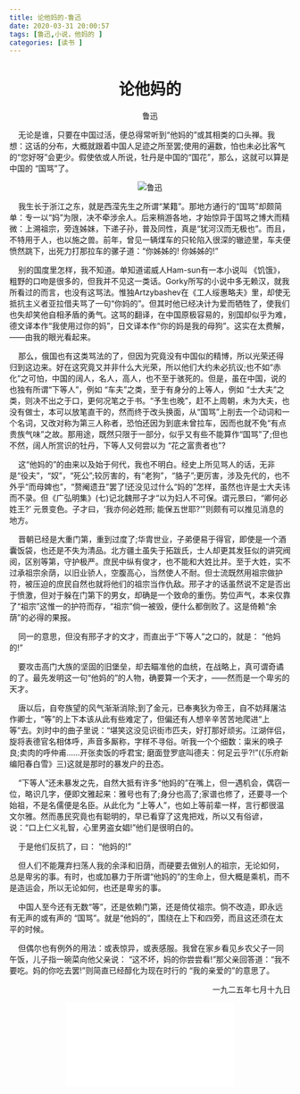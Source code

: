 ```yaml
---
title: 论他妈的-鲁迅
date: 2020-03-31 20:00:57
tags: [鲁迅,小说，他妈的 ]
categories: [读书 ]
---
```

<h1 align="center"> 论他妈的</h1>

<p align="center">鲁迅</p>
&nbsp;&nbsp;&nbsp;&nbsp;无论是谁，只要在中国过活，便总得常听到“他妈的”或其相类的口头禅。我想：这话的分布，大概就跟着中国人足迹之所至罢;使用的遍数，怕也未必比客气的“您好呀”会更少。假使依或人所说，牡丹是中国的“国花”，那么，这就可以算是中国的 “国骂”了。
<div align=center>  

![鲁迅](https://imgkr.cn-bj.ufileos.com/a0eed1a2-a1f5-4cc0-a887-a4d342596396.png)  

</div>
<!--more-->
&nbsp;&nbsp;&nbsp;&nbsp;我生长于浙江之东，就是西滢先生之所谓“某籍”。那地方通行的“国骂”却颇简单：专一以“妈”为限，决不牵涉余人。后来稍游各地，才始惊异于国骂之博大而精微：上溯祖宗，旁连姊妹，下递子孙，普及同性，真是“犹河汉而无极也”。而且，不特用于人，也以施之兽。前年，曾见一辆煤车的只轮陷入很深的辙迹里，车夫便愤然跳下，出死力打那拉车的骡子道：“你姊姊的! 你姊姊的!”

&nbsp;&nbsp;&nbsp;&nbsp;别的国度里怎样，我不知道。单知道诺威人Ham-sun有一本小说叫 《饥饿》，粗野的口吻是很多的，但我并不见这一类话。Gorky所写的小说中多无赖汉，就我所看过的而言，也没有这骂法。惟独Artzybashev在《工人绥惠略夫》里，却使无抵抗主义者亚拉借夫骂了一句“你妈的”。但其时他已经决计为爱而牺牲了，使我们也失却笑他自相矛盾的勇气。这骂的翻译，在中国原极容易的，别国却似乎为难，德文译本作“我使用过你的妈”，日文译本作“你的妈是我的母狗”。这实在太费解，——由我的眼光看起来。

&nbsp;&nbsp;&nbsp;&nbsp;那么，俄国也有这类骂法的了，但因为究竟没有中国似的精博，所以光荣还得归到这边来。好在这究竟又并非什么大光荣，所以他们大约未必抗议;也不如“赤化”之可怕，中国的阔人，名人，高人，也不至于骇死的。但是，虽在中国，说的也独有所谓“下等人”，例如 “车夫”之类，至于有身分的上等人，例如 “士大夫”之类，则决不出之于口，更何况笔之于书。“予生也晚”，赶不上周朝，未为大夫，也没有做士，本可以放笔直干的，然而终于改头换面，从“国骂”上削去一个动词和一个名词，又改对称为第三人称者，恐怕还因为到底未曾拉车，因而也就不免“有点贵族气味”之故。那用途，既然只限于一部分，似乎又有些不能算作“国骂”了;但也不然，阔人所赏识的牡丹，下等人又何尝以为 “花之富贵者也”?

&nbsp;&nbsp;&nbsp;&nbsp;这“他妈的”的由来以及始于何代，我也不明白。经史上所见骂人的话，无非是“役夫”，“奴”，“死公”;较厉害的，有“老狗”，“貉子”;更厉害，涉及先代的，也不外乎“而母婢也”，“赘阉遗丑”罢了!还没见过什么“妈的”怎样，虽然也许是士大夫讳而不录。但《广弘明集》(七)记北魏邢子才“以为妇人不可保。谓元景曰，“卿何必姓王?’ 元景变色。子才曰，‘我亦何必姓邢; 能保五世耶?’”则颇有可以推见消息的地方。

&nbsp;&nbsp;&nbsp;&nbsp;晋朝已经是大重门第，重到过度了;华胄世业，子弟便易于得官，即使是一个酒囊饭袋，也还是不失为清品。北方疆土虽失于拓跋氏，士人却更其发狂似的讲究阀阅，区别等第，守护极严。庶民中纵有俊才，也不能和大姓比并。至于大姓，实不过承祖宗余荫，以旧业骄人，空腹高心，当然使人不耐。但士流既然用祖宗做护符，被压迫的庶民自然也就将他们的祖宗当作仇敌。邢子才的话虽然说不定是否出于愤激，但对于躲在门第下的男女，却确是一个致命的重伤。势位声气，本来仅靠了“祖宗”这惟一的护符而存，“祖宗”倘一被毁，便什么都倒败了。这是倚赖“余荫”的必得的果报。

&nbsp;&nbsp;&nbsp;&nbsp;同一的意思，但没有邢子才的文才，而直出于“下等人”之口的，就是： “他妈的!”

&nbsp;&nbsp;&nbsp;&nbsp;要攻击高门大族的坚固的旧堡垒，却去瞄准他的血统，在战略上，真可谓奇谲的了。最先发明这一句“他妈的”的人物，确要算一个天才，——然而是一个卑劣的天才。

&nbsp;&nbsp;&nbsp;&nbsp;唐以后，自夸族望的风气渐渐消除;到了金元，已奉夷狄为帝王，自不妨拜屠沽作卿士，“等”的上下本该从此有些难定了，但偏还有人想辛辛苦苦地爬进“上等”去。刘时中的曲子里说：“堪笑这没见识街市匹夫，好打那好顽劣。江湖伴侣，旋将表德官名相体呼，声音多厮称，字样不寻俗。听我一个个细数：粜米的唤子良;卖肉的呼仲甫……开张卖饭的呼君宝; 磨面登罗底叫德夫：何足云乎?!”(《乐府新编阳春白雪》三)这就是那时的暴发户的丑态。

&nbsp;&nbsp;&nbsp;&nbsp;“下等人”还未暴发之先，自然大抵有许多“他妈的”在嘴上，但一遇机会，偶窃一位，略识几字，便即文雅起来：雅号也有了;身分也高了;家谱也修了，还要寻一个始祖，不是名儒便是名臣。从此化为 “上等人”，也如上等前辈一样，言行都很温文尔雅。然而愚民究竟也有聪明的，早已看穿了这鬼把戏，所以又有俗谚，说：“口上仁义礼智，心里男盗女娼!”他们是很明白的。

&nbsp;&nbsp;&nbsp;&nbsp;于是他们反抗了，曰： “他妈的!”

&nbsp;&nbsp;&nbsp;&nbsp;但人们不能蔑弃扫荡人我的余泽和旧荫，而硬要去做别人的祖宗，无论如何，总是卑劣的事。有时，也或加暴力于所谓“他妈的”的生命上，但大概是乘机，而不是造运会，所以无论如何，也还是卑劣的事。

&nbsp;&nbsp;&nbsp;&nbsp;中国人至今还有无数“等”，还是依赖门第，还是倚仗祖宗。倘不改造，即永远有无声的或有声的 “国骂”。就是“他妈的”，围绕在上下和四旁，而且这还须在太平的时候。

&nbsp;&nbsp;&nbsp;&nbsp;但偶尔也有例外的用法：或表惊异，或表感服。我曾在家乡看见乡农父子一同午饭，儿子指一碗菜向他父亲说： “这不坏，妈的你尝尝看!”那父亲回答道：“我不要吃。妈的你吃去罢!”则简直已经醇化为现在时行的 “我的亲爱的”的意思了。

<p align="right">一九二五年七月十九日</p>


<div align=center><iframe src="//player.bilibili.com/player.html?aid=95349392&bvid=BV18E411K7if&cid=162777304&page=1" scrolling="no" border="0" frameborder="no" framespacing="0" allowfullscreen="true"> </iframe>
</div>